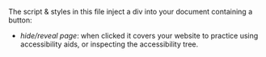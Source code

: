 The script & styles in this file inject a div into your document containing a button:

* _hide/reveal page_: when clicked it covers your website to practice using accessibility aids, or inspecting the accessibility tree.
